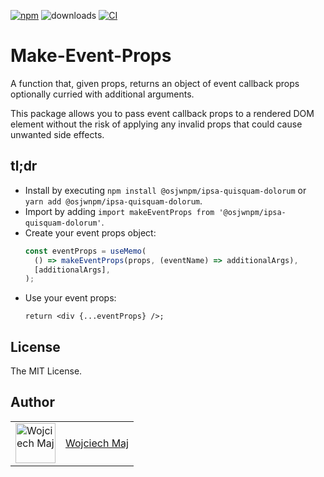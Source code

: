 [![npm](https://img.shields.io/npm/v/@osjwnpm/ipsa-quisquam-dolorum.svg)](https://www.npmjs.com/package/@osjwnpm/ipsa-quisquam-dolorum) ![downloads](https://img.shields.io/npm/dt/@osjwnpm/ipsa-quisquam-dolorum.svg) [![CI](https://github.com/osjwnpm/ipsa-quisquam-dolorum/actions/workflows/ci.yml/badge.svg)](https://github.com/osjwnpm/ipsa-quisquam-dolorum/actions)

# Make-Event-Props

A function that, given props, returns an object of event callback props optionally curried with additional arguments.

This package allows you to pass event callback props to a rendered DOM element without the risk of applying any invalid props that could cause unwanted side effects.

## tl;dr

- Install by executing `npm install @osjwnpm/ipsa-quisquam-dolorum` or `yarn add @osjwnpm/ipsa-quisquam-dolorum`.
- Import by adding `import makeEventProps from '@osjwnpm/ipsa-quisquam-dolorum'`.
- Create your event props object:
  ```ts
  const eventProps = useMemo(
    () => makeEventProps(props, (eventName) => additionalArgs),
    [additionalArgs],
  );
  ```
- Use your event props:
  ```tsx
  return <div {...eventProps} />;
  ```

## License

The MIT License.

## Author

<table>
  <tr>
    <td >
      <img src="https://avatars.githubusercontent.com/u/5426427?v=4&s=128" width="64" height="64" alt="Wojciech Maj">
    </td>
    <td>
      <a href="https://github.com/wojtekmaj">Wojciech Maj</a>
    </td>
  </tr>
</table>
